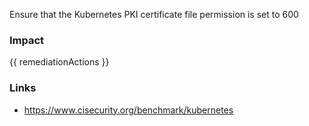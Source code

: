 
Ensure that the Kubernetes PKI certificate file permission is set to 600

### Impact
<!-- Add Impact here -->

<!-- DO NOT CHANGE -->
{{ remediationActions }}

### Links
- https://www.cisecurity.org/benchmark/kubernetes


